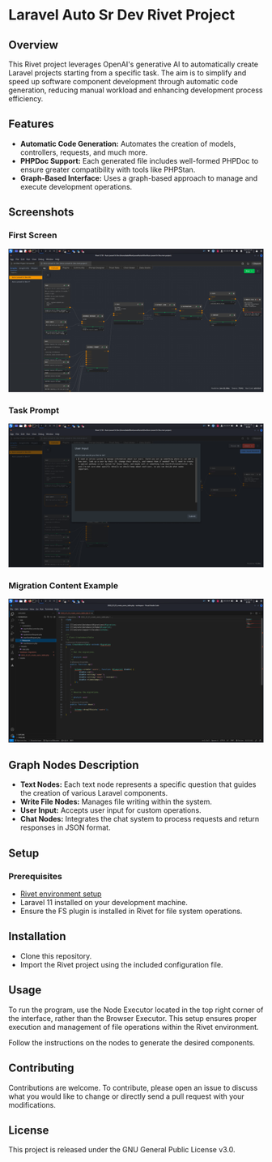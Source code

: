 # Laravel Auto Sr Dev Rivet Project

## Overview

This Rivet project leverages OpenAI's generative AI to automatically create Laravel projects starting from a specific task. The aim is to simplify and speed up software component development through automatic code generation, reducing manual workload and enhancing development process efficiency.

## Features

- **Automatic Code Generation:** Automates the creation of models, controllers, requests, and much more.
- **PHPDoc Support:** Each generated file includes well-formed PHPDoc to ensure greater compatibility with tools like PHPStan.
- **Graph-Based Interface:** Uses a graph-based approach to manage and execute development operations.

## Screenshots

### First Screen
![First Screen](images/first_screen.png)

### Task Prompt
![Task Prompt](images/task_prompt.png)

### Migration Content Example
![Migration Content Example](images/migration_content_example.png)

## Graph Nodes Description

- **Text Nodes:** Each text node represents a specific question that guides the creation of various Laravel components.
- **Write File Nodes:** Manages file writing within the system.
- **User Input:** Accepts user input for custom operations.
- **Chat Nodes:** Integrates the chat system to process requests and return responses in JSON format.

## Setup

### Prerequisites

- [Rivet environment setup](https://rivet.ironcladapp.com/)
- Laravel 11 installed on your development machine.
- Ensure the FS plugin is installed in Rivet for file system operations.

## Installation

- Clone this repository.
- Import the Rivet project using the included configuration file.

## Usage

To run the program, use the Node Executor located in the top right corner of the interface, rather than the Browser Executor. This setup ensures proper execution and management of file operations within the Rivet environment.

Follow the instructions on the nodes to generate the desired components.

## Contributing

Contributions are welcome. To contribute, please open an issue to discuss what you would like to change or directly send a pull request with your modifications.

## License

This project is released under the GNU General Public License v3.0.
